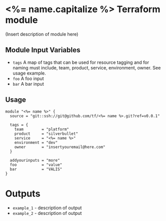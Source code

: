 <%= name.capitalize %> Terraform module
===========

(Insert description of module here)


Module Input Variables
----------------------

- `tags` A map of tags that can be used for resource tagging and for naming must include, team, product, service, environment, owner. See usage example.
- `foo` A foo input
- `bar` A bar input

Usage
-----

```
module "<%= name %>" {
  source = "git::ssh://git@github.com/tf/<%= name %>.git?ref=v0.0.1"

  tags = {
    team        = "platform"
    product     = "silverbullet"
    service     = "<%= name %>"
    environment = "dev"
    owner       = "insertyouremail@here.com"
  }

  addyourinputs = "more"
  foo           = "value"
  bar           = "VALIS"
}
```

Outputs
=======

- `example_1` - description of output 
- `example_2` - description of output
